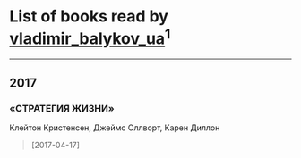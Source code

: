# List of books read by [vladimir_balykov_ua](http://vk.com/id423302481)<sup>1</sup>
---

## 2017

### «СТРАТЕГИЯ ЖИЗНИ»
Клейтон Кристенсен, Джеймс Оллворт, Карен Диллон
> [2017-04-17] 



